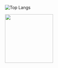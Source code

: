 
![Top Langs](https://github-readme-stats-git-masterrstaa-rickstaa.vercel.app/api/top-langs/?username=BeatrisIlieve&theme=dracula)

  <img height="160" src="https://github-readme-stats-git-masterrstaa-rickstaa.vercel.app/api/top-langs/?username=DiyanKalaydzhiev23&layout=compact&bg_color=09131B&hide_border=true" />
